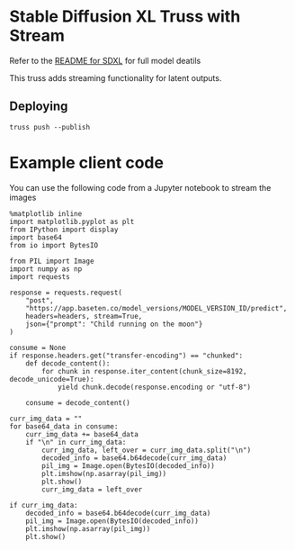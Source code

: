 # Stable Diffusion XL Truss with Stream

Refer to the [README for SDXL](../stable-diffusion-xl-1.0/README.md) for full model deatils

This truss adds streaming functionality for latent outputs.

## Deploying
```
truss push --publish
```

# Example client code

You can use the following code from a Jupyter notebook to stream the images

```
%matplotlib inline
import matplotlib.pyplot as plt
from IPython import display
import base64
from io import BytesIO

from PIL import Image
import numpy as np
import requests

response = requests.request(
    "post",
    "https://app.baseten.co/model_versions/MODEL_VERSION_ID/predict",
    headers=headers, stream=True,
    json={"prompt": "Child running on the moon"}
)

consume = None
if response.headers.get("transfer-encoding") == "chunked":
    def decode_content():
        for chunk in response.iter_content(chunk_size=8192, decode_unicode=True):
            yield chunk.decode(response.encoding or "utf-8")

    consume = decode_content()

curr_img_data = ""
for base64_data in consume:
    curr_img_data += base64_data
    if "\n" in curr_img_data:
        curr_img_data, left_over = curr_img_data.split("\n")
        decoded_info = base64.b64decode(curr_img_data)
        pil_img = Image.open(BytesIO(decoded_info))
        plt.imshow(np.asarray(pil_img))
        plt.show()
        curr_img_data = left_over

if curr_img_data:
    decoded_info = base64.b64decode(curr_img_data)
    pil_img = Image.open(BytesIO(decoded_info))
    plt.imshow(np.asarray(pil_img))
    plt.show()

```